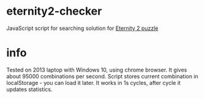 # eternity2-checker

JavaScript script for searching solution for [Eternity 2 puzzle](https://en.wikipedia.org/wiki/Eternity_II_puzzle)

# info

Tested on 2013 laptop with Windows 10, using chrome browser. It gives about 95000 combinations per second.
Script stores current combination in localStorage - you can load it later.
It works in 1s cycles, after cycle it updates statistics.
